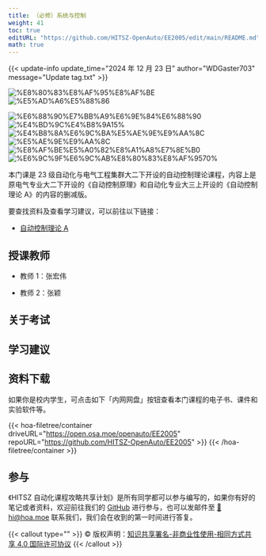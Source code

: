 ```yaml
---
title: （必修）系统与控制
weight: 41
toc: true
editURL: "https://github.com/HITSZ-OpenAuto/EE2005/edit/main/README.md"
math: true
---
```


{{< update-info update_time="2024 年 12 月 23 日" author="WDGaster703" message="Update tag.txt" >}}

<!--
1. 通过 [Shields.io](https://shields.io/) 生成如下的徽章，标注课程的基本信息。
2. 请根据课程的具体内容增删仓库的子文件夹。子文件夹建议使用小写英文，并且添加 README.md。
3. 关于课程的描述可以不止以下几个方面，酌情增删。
4. hoa.moe 生成本课程对应页面后，请将页面链接复制到 GitHub 仓库的 About/Website 中。
5. 可以在 GitHub 页面的 About/Topics 中为课程添加话题名称。
-->

<div class="img-div hx-mt-4 hx-flex-row hx-justify-start hx-items-center">

![%E8%80%83%E8%AF%95%E8%AF%BE](https://img.shields.io/badge/%E8%80%83%E8%AF%95%E8%AF%BE-red)
![%E5%AD%A6%E5%88%86](https://img.shields.io/badge/%E5%AD%A6%E5%88%86-3-moccasin)

![%E6%88%90%E7%BB%A9%E6%9E%84%E6%88%90](https://img.shields.io/badge/%E6%88%90%E7%BB%A9%E6%9E%84%E6%88%90-gold)
![%E4%BD%9C%E4%B8%9A15%](https://img.shields.io/badge/%E4%BD%9C%E4%B8%9A-15%25-wheat)
![%E4%B8%8A%E6%9C%BA%E5%AE%9E%E9%AA%8C](https://img.shields.io/badge/%E4%B8%8A%E6%9C%BA%E5%AE%9E%E9%AA%8C-2%25-wheat)
![%E5%AE%9E%E9%AA%8C](https://img.shields.io/badge/%E5%AE%9E%E9%AA%8C-8%25-wheat)
![%E8%AF%BE%E5%A0%82%E8%A1%A8%E7%8E%B0](https://img.shields.io/badge/%E8%AF%BE%E5%A0%82%E8%A1%A8%E7%8E%B0-5%25-wheat)
![%E6%9C%9F%E6%9C%AB%E8%80%83%E8%AF%9570%](https://img.shields.io/badge/%E6%9C%9F%E6%9C%AB%E8%80%83%E8%AF%95-70%25-wheat)

</div>

本门课是 23 级自动化与电气工程集群大二下开设的自动控制理论课程，内容上是原电气专业大二下开设的《自动控制原理》和自动化专业大三上开设的《自动控制理论 A》的内容的删减版。

要查找资料及查看学习建议，可以前往以下链接：

- [自动控制理论 A](https://hoa.moe/docs/junior-autumn/auto3001a/)

## 授课教师

- 教师 1：张宏伟

- 教师 2：张颖


## 关于考试

## 学习建议

## 资料下载

如果你是校内学生，可点击如下「内网网盘」按钮查看本门课程的电子书、课件和实验软件等。

{{< hoa-filetree/container driveURL="https://open.osa.moe/openauto/EE2005" repoURL="https://github.com/HITSZ-OpenAuto/EE2005" >}}
{{< /hoa-filetree/container >}}

## 参与

《HITSZ 自动化课程攻略共享计划》是所有同学都可以参与编写的，如果你有好的笔记或者资料，欢迎前往我们的 [GitHub](https://github.com/HITSZ-OpenAuto) 进行参与，也可以发邮件至 [📮hi@hoa.moe](mailto:hi@hoa.moe) 联系我们，我们会在收到的第一时间进行答复。

{{< callout type="" >}}
  © 版权声明：[知识共享署名-非商业性使用-相同方式共享 4.0 国际许可协议](https://creativecommons.org/licenses/by-nc-sa/4.0/)
{{< /callout >}}
